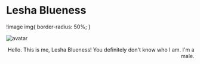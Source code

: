 # Lesha Blueness
!image img{
  border-radius: 50%;
}
<body>
  <div class="image">
    <img src="https://github.com/AlexeyPudoff/LeshaBlueness/assets/105070365/8b22d0f8-f5df-4597-939d-dd98aea290a9" alt="avatar">    
  </div>
</body>
<P align="right">Hello. This is me, Lesha Blueness! You definitely don't know who I am. I'm a male.
